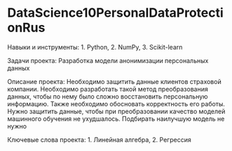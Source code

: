 # DataScience10PersonalDataProtectionRus

Навыки и инструменты: 1. Python, 2. NumPy, 3. Scikit-learn

Задачи проекта: Разработка модели анонимизации персональных данных

Описание проекта: Необходимо защитить данные клиентов страховой компании. Необходимо разработать такой метод преобразования данных, чтобы по нему было сложно восстановить персональную информацию. Также необходимо обосновать корректность его работы. Нужно защитить данные, чтобы при преобразовании качество моделей машинного обучения не ухудшалось.  Подбирать наилучшую модель не нужно

Ключевые слова проекта: 1. Линейная алгебра, 2. Регрессия
